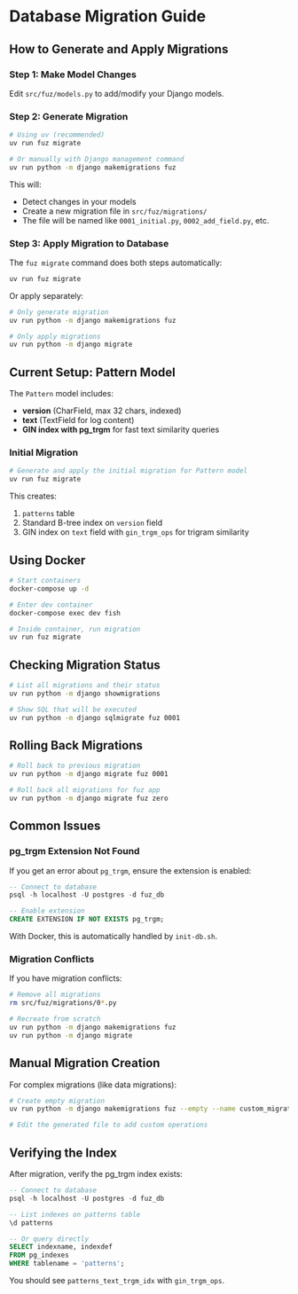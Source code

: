 # Database Migration Guide

## How to Generate and Apply Migrations

### Step 1: Make Model Changes
Edit `src/fuz/models.py` to add/modify your Django models.

### Step 2: Generate Migration
```bash
# Using uv (recommended)
uv run fuz migrate

# Or manually with Django management command
uv run python -m django makemigrations fuz
```

This will:
- Detect changes in your models
- Create a new migration file in `src/fuz/migrations/`
- The file will be named like `0001_initial.py`, `0002_add_field.py`, etc.

### Step 3: Apply Migration to Database
The `fuz migrate` command does both steps automatically:
```bash
uv run fuz migrate
```

Or apply separately:
```bash
# Only generate migration
uv run python -m django makemigrations fuz

# Only apply migrations
uv run python -m django migrate
```

## Current Setup: Pattern Model

The `Pattern` model includes:
- **version** (CharField, max 32 chars, indexed)
- **text** (TextField for log content)
- **GIN index with pg_trgm** for fast text similarity queries

### Initial Migration

```bash
# Generate and apply the initial migration for Pattern model
uv run fuz migrate
```

This creates:
1. `patterns` table
2. Standard B-tree index on `version` field
3. GIN index on `text` field with `gin_trgm_ops` for trigram similarity

## Using Docker

```bash
# Start containers
docker-compose up -d

# Enter dev container
docker-compose exec dev fish

# Inside container, run migration
uv run fuz migrate
```

## Checking Migration Status

```bash
# List all migrations and their status
uv run python -m django showmigrations

# Show SQL that will be executed
uv run python -m django sqlmigrate fuz 0001
```

## Rolling Back Migrations

```bash
# Roll back to previous migration
uv run python -m django migrate fuz 0001

# Roll back all migrations for fuz app
uv run python -m django migrate fuz zero
```

## Common Issues

### pg_trgm Extension Not Found
If you get an error about `pg_trgm`, ensure the extension is enabled:
```sql
-- Connect to database
psql -h localhost -U postgres -d fuz_db

-- Enable extension
CREATE EXTENSION IF NOT EXISTS pg_trgm;
```

With Docker, this is automatically handled by `init-db.sh`.

### Migration Conflicts
If you have migration conflicts:
```bash
# Remove all migrations
rm src/fuz/migrations/0*.py

# Recreate from scratch
uv run python -m django makemigrations fuz
uv run python -m django migrate
```

## Manual Migration Creation

For complex migrations (like data migrations):
```bash
# Create empty migration
uv run python -m django makemigrations fuz --empty --name custom_migration

# Edit the generated file to add custom operations
```

## Verifying the Index

After migration, verify the pg_trgm index exists:
```sql
-- Connect to database
psql -h localhost -U postgres -d fuz_db

-- List indexes on patterns table
\d patterns

-- Or query directly
SELECT indexname, indexdef
FROM pg_indexes
WHERE tablename = 'patterns';
```

You should see `patterns_text_trgm_idx` with `gin_trgm_ops`.
